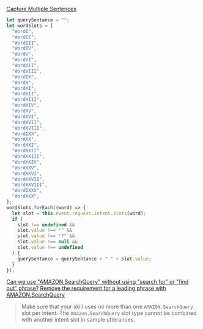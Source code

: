 [Capture Multiple Sentences](https://stackoverflow.com/questions/36579406/amazon-alexa-capture-full-transcript)

```js
let querySentance = "";
let wordSlots = [
  "WordI",
  "WordII",
  "WordIII",
  "WordIV",
  "WordV",
  "WordVI",
  "WordVII",
  "WordVIII",
  "WordIX",
  "WordX",
  "WordXI",
  "WordXII",
  "WordXIII",
  "WordXIV",
  "WordXV",
  "WordXVI",
  "WordXVII",
  "WordXVIII",
  "WordIXX",
  "WordXX",
  "WordXXI",
  "WordXXII",
  "WordXXIII",
  "WordXXIV",
  "WordXXV",
  "WordXXVI",
  "WordXXVII",
  "WordXXVIII",
  "WordIXXX",
  "WordXXX",
];
wordSlots.forEach((word) => {
  let slot = this.event.request.intent.slots[word];
  if (
    slot !== undefined &&
    slot.value !== "" &&
    slot.value !== "?" &&
    slot.value !== null &&
    slot.value !== undefined
  ) {
    querySentance = querySentance + " " + slot.value;
  }
});
```

[Can we use "AMAZON.SearchQuery" without using "search for" or "find out" phrase?](https://forums.developer.amazon.com/questions/200957/can-we-use-amazonsearchquery-without-using-search.html)
[Remove the requirement for a leading phrase with AMAZON.SearchQuery](https://alexa.uservoice.com/forums/906892-alexa-skills-developer-voice-and-vote/suggestions/34248877-remove-the-requirement-for-a-leading-phrase-with-a)

> Make sure that your skill uses no more than one `AMAZON.SearchQuery` slot per intent. The `Amazon.SearchQuery` slot type cannot be combined with another intent slot in sample utterances.

